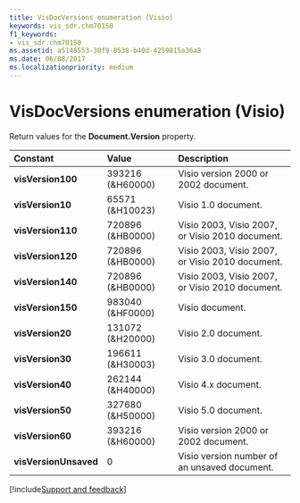 ```yaml
---
title: VisDocVersions enumeration (Visio)
keywords: vis_sdr.chm70150
f1_keywords:
- vis_sdr.chm70150
ms.assetid: a5148553-30f9-8538-b40d-4259815a36a8
ms.date: 06/08/2017
ms.localizationpriority: medium
---
```



# VisDocVersions enumeration (Visio)

Return values for the **Document.Version** property.



|Constant|Value|Description|
|:-----|:-----|:-----|
| **visVersion100**|393216 (&H60000)|Visio version 2000 or 2002 document.|
| **visVersion10**|65571 (&H10023)|Visio 1.0 document.|
| **visVersion110**|720896 (&HB0000)| Visio 2003, Visio 2007, or Visio 2010 document.|
| **visVersion120**|720896 (&HB0000)| Visio 2003, Visio 2007, or Visio 2010 document.|
| **visVersion140**|720896 (&HB0000)| Visio 2003, Visio 2007, or Visio 2010 document.|
| **visVersion150**|983040 (&HF0000)|Visio document.|
| **visVersion20**|131072 (&H20000)|Visio 2.0 document.|
| **visVersion30**|196611 (&H30003)|Visio 3.0 document.|
| **visVersion40**|262144 (&H40000)|Visio 4.x document.|
| **visVersion50**|327680 (&H50000)|Visio 5.0 document.|
| **visVersion60**|393216 (&H60000)|Visio version 2000 or 2002 document.|
| **visVersionUnsaved**|0|Visio version number of an unsaved document.|

[!include[Support and feedback](~/includes/feedback-boilerplate.md)]